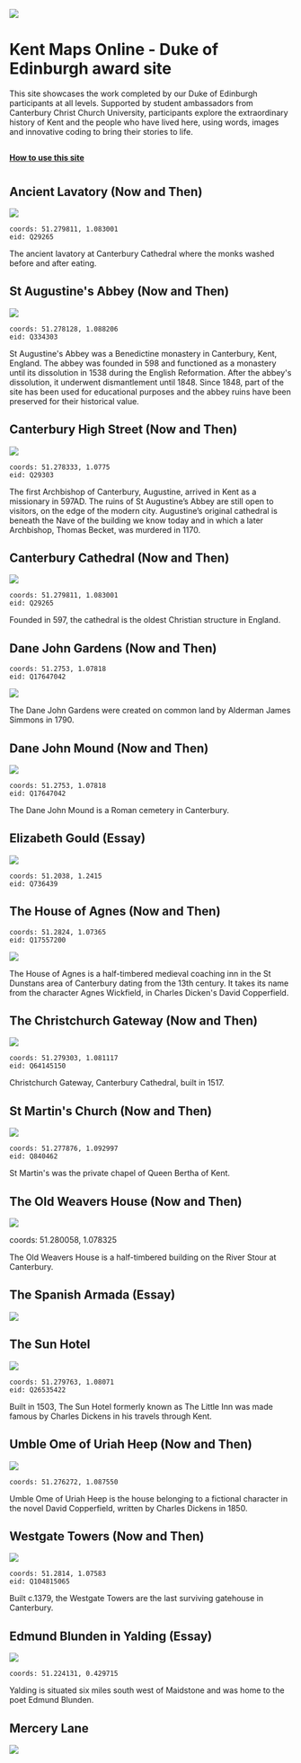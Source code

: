 <a href="https://juncture-digital.org"><img src="https://gitcdn.link/repo/jstor-labs/juncture/main/images/ve-button.png"></a>

<param ve-config header="header" main="home">


# Kent Maps Online - Duke of Edinburgh award site

This site showcases the work completed by our Duke of Edinburgh participants at all levels. Supported by student ambassadors from Canterbury Christ Church University, participants explore the extraordinary history of Kent and the people who have lived here, using words, images and innovative coding to bring their stories to life. 

##
[**How to use this site**](/howto)

#
<param id="locations" class="cards clamp">

## Ancient Lavatory (Now and Then)

![](https://upload.wikimedia.org/wikipedia/commons/thumb/4/40/Canterbury_-_lavatory_tower03b.jpg/318px-Canterbury_-_lavatory_tower03b.jpg)

    coords: 51.279811, 1.083001
    eid: Q29265

The ancient lavatory at Canterbury Cathedral where the monks washed before and after eating.



## St Augustine's Abbey (Now and Then)

![](https://upload.wikimedia.org/wikipedia/commons/thumb/6/60/Augustine_Abbey.jpg/320px-Augustine_Abbey.jpg)

    coords: 51.278128, 1.088206
    eid: Q334303

St Augustine's Abbey was a Benedictine monastery in Canterbury, Kent, England. The abbey was founded in 598 and functioned as a monastery until its dissolution in 1538 during the English Reformation. After the abbey's dissolution, it underwent dismantlement until 1848. Since 1848, part of the site has been used for educational purposes and the abbey ruins have been preserved for their historical value.

## Canterbury High Street (Now and Then)

![](https://upload.wikimedia.org/wikipedia/commons/thumb/1/1a/High_Street%2C_Canterbury%2C_Kent.jpg/640px-High_Street%2C_Canterbury%2C_Kent.jpg)

    coords: 51.278333, 1.0775
    eid: Q29303

The first Archbishop of Canterbury, Augustine, arrived in Kent as a missionary in 597AD. The ruins of St Augustine’s Abbey are still open to visitors, on the edge of the modern city. Augustine’s original cathedral is beneath the Nave of the building we know today and in which a later Archbishop, Thomas Becket, was murdered in 1170.

## Canterbury Cathedral (Now and Then)

![](https://upload.wikimedia.org/wikipedia/commons/thumb/e/eb/Canterbury_cathedral_20160901.jpg/640px-Canterbury_cathedral_20160901.jpg)

    coords: 51.279811, 1.083001
    eid: Q29265

Founded in 597, the cathedral is the oldest Christian structure in England.

## Dane John Gardens (Now and Then)

    coords: 51.2753, 1.07818
    eid: Q17647042

![](https://upload.wikimedia.org/wikipedia/commons/4/41/Dane_John_gardens_-_geograph.org.uk_-_746465.jpg)

The Dane John Gardens were created on common land by Alderman James Simmons in 1790.

## Dane John Mound (Now and Then)

![](https://upload.wikimedia.org/wikipedia/commons/f/f5/Dane_John_mound_-_geograph.org.uk_-_2277327.jpg)

    coords: 51.2753, 1.07818
    eid: Q17647042

The Dane John Mound is a Roman cemetery in Canterbury.

## Elizabeth Gould (Essay)

![](https://upload.wikimedia.org/wikipedia/commons/e/e5/Elizabeth_Gould.jpg)

    coords: 51.2038, 1.2415
    eid: Q736439
	
## The House of Agnes (Now and Then)

    coords: 51.2824, 1.07365
    eid: Q17557200

![](https://upload.wikimedia.org/wikipedia/commons/thumb/e/e1/Canterbury_-_House_of_Agnes.jpg/640px-Canterbury_-_House_of_Agnes.jpg)

The House of Agnes is a half-timbered medieval coaching inn in the St Dunstans area of Canterbury dating from the 13th century. It takes its name from the character Agnes Wickfield, in Charles Dicken's David Copperfield.


## The Christchurch Gateway (Now and Then)

![](https://upload.wikimedia.org/wikipedia/commons/0/00/Christchurch_Gateway_Canterbury_1_%284902073359%29.jpg)

    coords: 51.279303, 1.081117
    eid: Q64145150
    
Christchurch Gateway, Canterbury Cathedral, built in 1517.

## St Martin's Church (Now and Then)

![](https://upload.wikimedia.org/wikipedia/commons/3/38/St_Martin%27s_Church_-_panoramio_-_Jean_Marc_Gfp_%283%29.jpg)

    coords: 51.277876, 1.092997
    eid: Q840462

St Martin's was the private chapel of Queen Bertha of Kent. 

## The Old Weavers House (Now and Then)

![](https://upload.wikimedia.org/wikipedia/commons/thumb/7/7d/Weaver%27s_House%2C_Canterbury_JC_07.JPG/640px-Weaver%27s_House%2C_Canterbury_JC_07.JPG)

coords: 51.280058, 1.078325

The Old Weavers House is a half-timbered building on the River Stour at Canterbury.

## The Spanish Armada (Essay)

![](https://upload.wikimedia.org/wikipedia/commons/f/f1/A_Map_of_the_Beacons_in_Kent_%28BM_1872%2C0113.1137%29.jpg)

## The Sun Hotel

![](https://upload.wikimedia.org/wikipedia/commons/thumb/f/f9/Sun_Hotel_8_Sun_Street_Canterbury_Kent_CT1_2HX.jpg/640px-Sun_Hotel_8_Sun_Street_Canterbury_Kent_CT1_2HX.jpg)

    coords: 51.279763, 1.08071
    eid: Q26535422
    
Built in 1503, The Sun Hotel formerly known as The Little Inn was made famous by Charles Dickens in his travels through Kent.     

## Umble Ome of Uriah Heep (Now and Then)

![](https://upload.wikimedia.org/wikipedia/commons/thumb/8/87/Uriah_Heep_from_David_Copperfield_art_by_Frank_Reynolds.jpg/447px-Uriah_Heep_from_David_Copperfield_art_by_Frank_Reynolds.jpg)

    coords: 51.276272, 1.087550

Umble Ome of Uriah Heep is the house belonging to a fictional character in the novel David Copperfield, written by Charles Dickens in 1850.

## Westgate Towers (Now and Then)

![](https://upload.wikimedia.org/wikipedia/commons/thumb/1/10/Westgate_Towers%2C_Canterbury.jpg/640px-Westgate_Towers%2C_Canterbury.jpg)

    coords: 51.2814, 1.07583
    eid: Q104815065

Built c.1379, the Westgate Towers are the last surviving gatehouse in Canterbury.

## Edmund Blunden in Yalding (Essay)

![](https://upload.wikimedia.org/wikipedia/commons/f/f8/Town_Bridge%2C_Yalding%2C_Kent_-_geograph.org.uk_-_1907735.jpg)

    coords: 51.224131, 0.429715

Yalding is situated six miles south west of Maidstone and was home to the poet Edmund Blunden.

## Mercery Lane

![](https://upload.wikimedia.org/wikipedia/commons/thumb/2/21/Mercery_Lane_Canterbury_Geograph-3228428-by-Helmut-Zozmann.jpg/450px-Mercery_Lane_Canterbury_Geograph-3228428-by-Helmut-Zozmann.jpg)

</param>



